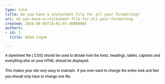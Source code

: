 ```yaml
---
type: rule
title: Do you have a stylesheet file for all your formatting?
uri: do-you-have-a-stylesheet-file-for-all-your-formatting
created: 2016-08-05T18:01:07.0000000Z
authors:
- id: 1
  title: Adam Cogan

---
```




<span class='intro'> <p style="margin-top&#58;7px;margin-bottom&#58;7px;font-family&#58;verdana, sans-serif;font-size&#58;12px;line-height&#58;1.4em;color&#58;#000000;">A stylesheet file&#160;(.CSS) should be used to dictate how the fonts, headings, tables, captions and everything else on your HTML&#160;should be displayed.<br></p> </span>

<p>​​<span style="color&#58;#000000;font-family&#58;verdana, sans-serif;font-size&#58;12px;line-height&#58;16.8px;">This makes your site very easy to maintain. If you ever want to change the entire look and feel you should only have to change one file.​</span>​<br></p>


